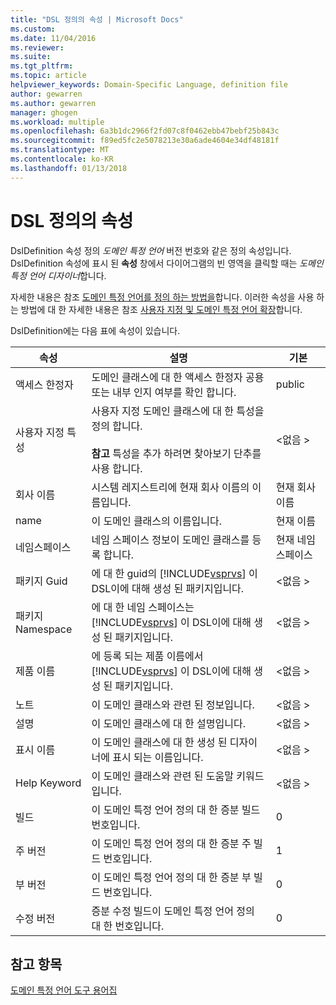 ```yaml
---
title: "DSL 정의의 속성 | Microsoft Docs"
ms.custom: 
ms.date: 11/04/2016
ms.reviewer: 
ms.suite: 
ms.tgt_pltfrm: 
ms.topic: article
helpviewer_keywords: Domain-Specific Language, definition file
author: gewarren
ms.author: gewarren
manager: ghogen
ms.workload: multiple
ms.openlocfilehash: 6a3b1dc2966f2fd07c8f0462ebb47bebf25b843c
ms.sourcegitcommit: f89ed5fc2e5078213e30a6ade4604e34df48181f
ms.translationtype: MT
ms.contentlocale: ko-KR
ms.lasthandoff: 01/13/2018
---
```

# <a name="properties-of-a-dsl-definition"></a>DSL 정의의 속성
DslDefinition 속성 정의 *도메인 특정 언어* 버전 번호와 같은 정의 속성입니다. DslDefinition 속성에 표시 된 **속성** 창에서 다이어그램의 빈 영역을 클릭할 때는 *도메인 특정 언어 디자이너*합니다.  
  
 자세한 내용은 참조 [도메인 특정 언어를 정의 하는 방법을](../modeling/how-to-define-a-domain-specific-language.md)합니다. 이러한 속성을 사용 하는 방법에 대 한 자세한 내용은 참조 [사용자 지정 및 도메인 특정 언어 확장](../modeling/customizing-and-extending-a-domain-specific-language.md)합니다.  
  
 DslDefinition에는 다음 표에 속성이 있습니다.  
  
|속성|설명|기본|  
|--------------|-----------------|-------------|  
|액세스 한정자|도메인 클래스에 대 한 액세스 한정자 공용 또는 내부 인지 여부를 확인 합니다.|public|  
|사용자 지정 특성|사용자 지정 도메인 클래스에 대 한 특성을 정의 합니다.<br /><br /> **참고** 특성을 추가 하려면 찾아보기 단추를 사용 합니다.|\<없음 >|  
|회사 이름|시스템 레지스트리에 현재 회사 이름의 이름입니다.|현재 회사 이름|  
|name|이 도메인 클래스의 이름입니다.|현재 이름|  
|네임스페이스|네임 스페이스 정보이 도메인 클래스를 등록 합니다.|현재 네임 스페이스|  
|패키지 Guid|에 대 한 guid의 [!INCLUDE[vsprvs](../code-quality/includes/vsprvs_md.md)] 이 DSL이에 대해 생성 된 패키지입니다.|\<없음 >|  
|패키지 Namespace|에 대 한 네임 스페이스는 [!INCLUDE[vsprvs](../code-quality/includes/vsprvs_md.md)] 이 DSL이에 대해 생성 된 패키지입니다.|\<없음 >|  
|제품 이름|에 등록 되는 제품 이름에서 [!INCLUDE[vsprvs](../code-quality/includes/vsprvs_md.md)] 이 DSL이에 대해 생성 된 패키지입니다.|\<없음 >|  
|노트|이 도메인 클래스와 관련 된 정보입니다.|\<없음 >|  
|설명|이 도메인 클래스에 대 한 설명입니다.|\<없음 >|  
|표시 이름|이 도메인 클래스에 대 한 생성 된 디자이너에 표시 되는 이름입니다.|\<없음 >|  
|Help Keyword|이 도메인 클래스와 관련 된 도움말 키워드입니다.|\<없음 >|  
|빌드|이 도메인 특정 언어 정의 대 한 증분 빌드 번호입니다.|0|  
|주 버전|이 도메인 특정 언어 정의 대 한 증분 주 빌드 번호입니다.|1|  
|부 버전|이 도메인 특정 언어 정의 대 한 증분 부 빌드 번호입니다.|0|  
|수정 버전|증분 수정 빌드이 도메인 특정 언어 정의 대 한 번호입니다.|0|  
  
## <a name="see-also"></a>참고 항목  
 [도메인 특정 언어 도구 용어집](http://msdn.microsoft.com/en-us/ca5e84cb-a315-465c-be24-76aa3df276aa)